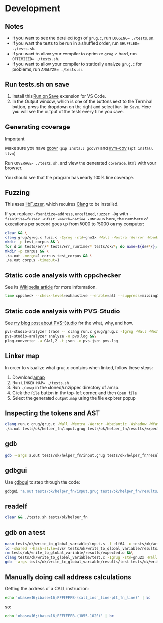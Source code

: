 # Development

## Notes

- If you want to see the detailed logs of `grug.c`, run `LOGGING= ./tests.sh`.
- If you want the tests to be run in a shuffled order, run `SHUFFLED= ./tests.sh`.
- If you want to allow your compiler to optimize `grug.c` hard, run `OPTIMIZED= ./tests.sh`.
- If you want to allow your compiler to statically analyze `grug.c` for problems, run `ANALYZE= ./tests.sh`.

## Run tests.sh on save

1. Install this [Run on Save](https://marketplace.visualstudio.com/items?itemName=emeraldwalk.RunOnSave) extension for VS Code.
2. In the Output window, which is one of the buttons next to the Terminal button, press the dropdown on the right and select `Run On Save`. Here you will see the output of the tests every time you save.

## Generating coverage

> [!IMPORTANT]
> Make sure you have [gcovr](https://gcovr.com/en/stable/installation.html) (`pip install gcovr`) and [llvm-cov](https://llvm.org/docs/CommandGuide/llvm-cov.html) (`apt install llvm`)

Run `COVERAGE= ./tests.sh`, and view the generated `coverage.html` with your browser.

You should see that the program has nearly 100% line coverage.

## Fuzzing

This uses [libFuzzer](https://llvm.org/docs/LibFuzzer.html), which requires [Clang](https://en.wikipedia.org/wiki/Clang) to be installed.

If you replace `-fsanitize=address,undefined,fuzzer -Og` with `-fsanitize=fuzzer -Ofast -march=native -DNDEBUG` here, the numbers of executions per second goes up from 5000 to 15000 on my computer:

```bash
clear && \
clang grug/grug.c fuzz.c -Igrug -std=gnu2x -Wall -Wextra -Werror -Wpedantic -Wstrict-prototypes -Wshadow -Wuninitialized -Wfatal-errors -Wno-language-extension-token -Wno-unused-parameter -g -rdynamic -fsanitize=address,undefined,fuzzer -Og -DCRASH_ON_UNREACHABLE && \
mkdir -p test_corpus && \
for d in tests/err/* tests/err_runtime/* tests/ok/*; do name=${d##*/}; cp $d/input.grug test_corpus/$name.grug; done && \
mkdir -p corpus && \
./a.out -merge=1 corpus test_corpus && \
./a.out corpus -timeout=1
```

## Static code analysis with cppchecker

See its [Wikipedia article](https://en.wikipedia.org/wiki/Cppcheck) for more information.

```bash
time cppcheck --check-level=exhaustive --enable=all --suppress=missingIncludeSystem --suppress=constParameterPointer --suppress=constVariablePointer --suppress=constStatement grug/grug.c >cppcheck_2.log 2>&1
```

## Static code analysis with PVS-Studio

See [my blog post about PVS-Studio](https://mynameistrez.github.io/2024/08/19/static-c-analysis-with-pvs-studio.html) for the what, why, and how.

```bash
pvs-studio-analyzer trace -- clang run.c grug/grug.c -Igrug -Wall -Wextra -Werror -Wpedantic -Wstrict-prototypes -Wshadow -Wuninitialized -Wfatal-errors -g -fsanitize=address,undefined -Og &&\
pvs-studio-analyzer analyze -o pvs.log &&\
plog-converter -a GA:1,2 -t json -o pvs.json pvs.log
```

## Linker map

In order to visualize what grug.c contains when linked, follow these steps:

1. Download [amap](https://www.sikorskiy.net/info/prj/amap/index.html)
2. Run `LINKER_MAP= ./tests.sh`
3. Run `./amap` in the cloned/unzipped directory of amap.
4. Click the `File` button in the top-left corner, and then `Open file`
5. Select the generated `output.map` using the file explorer popup

## Inspecting the tokens and AST

```bash
clang run.c grug/grug.c -Wall -Wextra -Werror -Wpedantic -Wshadow -Wfatal-errors -g -Igrug -fsanitize=address,undefined -DLOGGING && \
./a.out tests/ok/helper_fn/input.grug tests/ok/helper_fn/results/expected.so
```

## gdb

```bash
gdb --args a.out tests/ok/helper_fn/input.grug tests/ok/helper_fn/results/expected.so
```

## gdbgui

Use [gdbgui](https://www.gdbgui.com/) to step through the code:

```bash
gdbgui "a.out tests/ok/helper_fn/input.grug tests/ok/helper_fn/results/expected.so"
```

## readelf

```bash
clear && ./tests.sh tests/ok/helper_fn
```

## gdb on a test

```bash
nasm tests/ok/write_to_global_variable/input.s -f elf64 -o tests/ok/write_to_global_variable/results/expected.o &&\
ld -shared --hash-style=sysv tests/ok/write_to_global_variable/results/expected.o -o tests/ok/write_to_global_variable/results/expected.so &&\
rm tests/ok/write_to_global_variable/results/expected.o &&\
clang tests/ok/write_to_global_variable/test.c -Igrug -std=gnu2x -Wall -Wextra -Werror -Wpedantic -Wstrict-prototypes -Wuninitialized -Wfatal-errors -g -Og -rdynamic -o tests/ok/write_to_global_variable/results/test &&\
gdb --args tests/ok/write_to_global_variable/results/test tests/ok/write_to_global_variable/results/expected.so
```

## Manually doing call address calculations

Getting the address of a CALL instruction:

```bash
echo 'obase=16;ibase=16;FFFFFFFB-(call_insn_line-plt_fn_line)' | bc
```

so:

```bash
echo 'obase=16;ibase=16;FFFFFFFB-(1055-1020)' | bc
```
